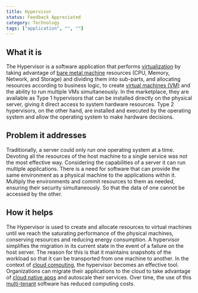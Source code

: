 ```yaml
---
title: Hypervisor
status: Feedback Appreciated
category: Technology
tags: ["application", "", ""]
---
```


## What it is

The Hypervisor is a software application that performs [virtualization](/virtualization/)
by taking advantage of [bare metal machine](/bare-metal-machine/) resources
(CPU, Memory, Network, and Storage) and dividing them into sub-parts, 
and allocating resources according to business logic, to create [virtual machines (VM)](/virtual-machine/) and the ability to run multiple VMs simultaneously.
In the marketplace, they are available as Type 1 hypervisors that can be installed directly on the physical server, 
giving it direct access to system hardware resources.
Type 2 hypervisors, on the other hand, are installed and 
executed by the operating system and allow the operating system to make hardware decisions.
## Problem it addresses

Traditionally, a server could only run one operating system at a time.
Devoting all the resources of the host machine to a single service was not the most effective way.
Considering the capabilities of a server it can run multiple applications.
There is a need for software that can provide the same environment as a physical machine to the applications within it.
Multiply the environments and commit resources to them as needed, ensuring their security simultaneously.
So that the data of one cannot be accessed by the other.

## How it helps

The Hypervisor is used to create and allocate resources to virtual machines until we reach the saturating performance of the physical machines,
conserving resources and reducing energy consumption.
A hypervisor simplifies the migration in its current state in the event of a failure on the host server.
The reason for this is that it maintains snapshots of the workload so that it can be transported from one machine to another.
In the context of [cloud computing](/cloud-computing/), the hypervisor becomes an effective tool.
Organizations can migrate their applications to the cloud to take advantage of [cloud native apps](/cloud-native-apps/) and autoscale their services.
Over time, the use of this [multi-tenant](/multitenancy/) software has reduced computing costs.
